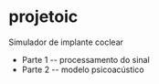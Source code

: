 # projetoic
Simulador de implante coclear

* Parte 1 -- processamento do sinal
* Parte 2 -- modelo psicoacústico
